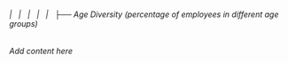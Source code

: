 ###### |   |   |   |   |   ├── Age Diversity (percentage of employees in different age groups)

*Add content here*